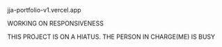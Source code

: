jja-portfolio-v1.vercel.app
  <!-- TODO: CHANGE CURRENT IMAGES TO SVG -->
WORKING ON RESPONSIVENESS

THIS PROJECT IS ON A HIATUS. THE PERSON IN CHARGE(ME) IS BUSY
